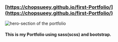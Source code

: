 ### [https://chopsueey.github.io/first-Portfolio/](https://chopsueey.github.io/first-Portfolio/)

![hero-section of the portfolio](https://i.imgur.com/Xja9clm.png)


#### This is my Portfolio using sass(scss) and bootstrap.

